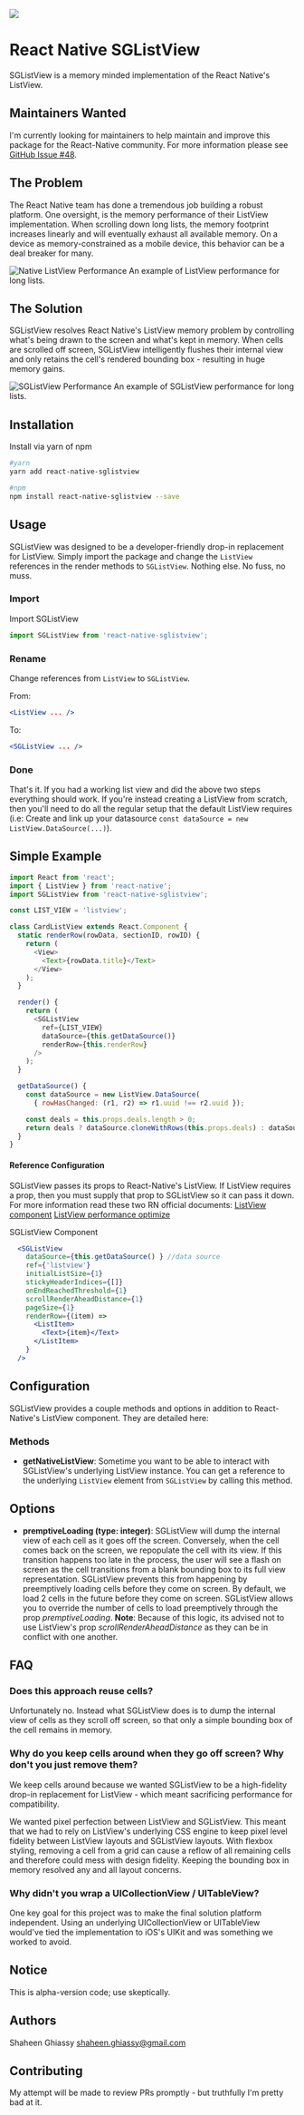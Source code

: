 ![](https://travis-ci.org/sghiassy/react-native-sglistview.svg?branch=master)

# React Native SGListView

SGListView is a memory minded implementation of the React Native's ListView.

## Maintainers Wanted

I'm currently looking for maintainers to help maintain and improve this package for the React-Native community. For more information please see [GitHub Issue #48](https://github.com/sghiassy/react-native-sglistview/issues/48).

## The Problem

The React Native team has done a tremendous job building a robust platform. One oversight, is the memory performance of their ListView implementation. When scrolling down long lists, the memory footprint increases linearly and will eventually exhaust all available memory. On a device as memory-constrained as a mobile device, this behavior can be a deal breaker for many.

![Native ListView Performance](http://cl.ly/image/1E1Q2M2x1Y3F/Before.png)
An example of ListView performance for long lists.

## The Solution

SGListView resolves React Native's ListView memory problem by controlling what's being drawn to the screen and what's kept in memory. When cells are scrolled off screen, SGListView intelligently flushes their internal view and only retains the cell's rendered bounding box - resulting in huge memory gains.

![SGListView Performance](http://cl.ly/image/3e2y0a1C1n0K/After.png)
An example of SGListView performance for long lists.


## Installation

Install via yarn of npm

```bash
#yarn
yarn add react-native-sglistview

#npm
npm install react-native-sglistview --save
```

## Usage

SGListView was designed to be a developer-friendly drop-in replacement for ListView. Simply import the package and change the `ListView` references in the render methods to `SGListView`. Nothing else. No fuss, no muss.

### Import
Import SGListView

```js
import SGListView from 'react-native-sglistview';
```
### Rename
Change references from `ListView` to `SGListView`.

From:
```jsx
<ListView ... />
```
To:
```jsx
<SGListView ... />
```

### Done
That's it. If you had a working list view and did the above two steps everything should work. If you're instead creating a ListView from scratch, then you'll need to do all the regular setup that the default ListView requires (i.e: Create and link up your datasource `const dataSource = new ListView.DataSource(...)`).

## Simple Example

```js
import React from 'react';
import { ListView } from 'react-native';
import SGListView from 'react-native-sglistview';

const LIST_VIEW = 'listview';

class CardListView extends React.Component {
  static renderRow(rowData, sectionID, rowID) {
    return (
      <View>
        <Text>{rowData.title}</Text>
      </View>
    );
  }

  render() {
    return (
      <SGListView
        ref={LIST_VIEW}
        dataSource={this.getDataSource()}
        renderRow={this.renderRow}
      />
    );
  }

  getDataSource() {
    const dataSource = new ListView.DataSource(
      { rowHasChanged: (r1, r2) => r1.uuid !== r2.uuid });

    const deals = this.props.deals.length > 0;
    return deals ? dataSource.cloneWithRows(this.props.deals) : dataSource;
  }
}

```

#### Reference Configuration
SGListView passes its props to React-Native's ListView. If ListView requires a prop, then you must supply that prop to SGListView so it can pass it down. For more information read these two RN official documents: [ListView component](http://facebook.github.io/react-native/releases/0.31/docs/listview.html)  [ListView performance optimize](http://facebook.github.io/react-native/releases/0.31/docs/performance.html#listview-initial-rendering-is-too-slow-or-scroll-performance-is-bad-for-large-lists)

SGListView Component
```jsx
  <SGListView
    dataSource={this.getDataSource() } //data source
    ref={'listview'}
    initialListSize={1}
    stickyHeaderIndices={[]}
    onEndReachedThreshold={1}
    scrollRenderAheadDistance={1}
    pageSize={1}
    renderRow={(item) =>
      <ListItem>
        <Text>{item}</Text>
      </ListItem>
    }
  />
```

## Configuration

SGListView provides a couple methods and options in addition to React-Native's ListView component. They are detailed here:

### Methods

  * **getNativeListView**: Sometime you want to be able to interact with SGListView's underlying ListView instance. You can get a reference to the underlying `ListView` element from `SGListView` by calling this method.

## Options

  * **premptiveLoading (type: integer)**: SGListView will dump the internal view of each cell as it goes off the screen. Conversely, when the cell comes back on the screen, we repopulate the cell with its view. If this transition happens too late in the process, the user will see a flash on screen as the cell transitions from a blank bounding box to its full view representation. SGListView prevents this from happening by preemptively loading cells before they come on screen. By default, we load 2 cells in the future before they come on screen. SGListView allows you to override the number of cells to load preemptively through the prop *premptiveLoading*. **Note**: Because of this logic, its advised not to use ListView's prop *scrollRenderAheadDistance* as they can be in conflict with one another.

## FAQ

### Does this approach reuse cells?

Unfortunately no. Instead what SGListView does is to dump the internal view of cells as they scroll off screen, so that only a simple bounding box of the cell remains in memory.

### Why do you keep cells around when they go off screen? Why don't you just remove them?

We keep cells around because we wanted SGListView to be a high-fidelity drop-in replacement for ListView - which meant sacrificing performance for compatibility.

We wanted pixel perfection between ListView and SGListView. This meant that we had to rely on ListView's underlying CSS engine to keep pixel level fidelity between ListView layouts and SGListView layouts. With flexbox styling, removing a cell from a grid can cause a reflow of all remaining cells and therefore could mess with design fidelity. Keeping the bounding box in memory resolved any and all layout concerns.

### Why didn't you wrap a UICollectionView / UITableView?

One key goal for this project was to make the final solution platform independent. Using an underlying UICollectionView or UITableView would've tied the implementation to iOS's UIKit and was something we worked to avoid.

## Notice

This is alpha-version code; use skeptically.

## Authors

Shaheen Ghiassy <shaheen.ghiassy@gmail.com>

## Contributing

My attempt will be made to review PRs promptly - but truthfully I'm pretty bad at it.
